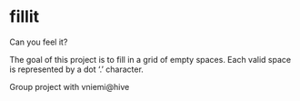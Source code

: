 # fillit

Can you feel it?

The goal of this project is to fill in a grid of empty spaces. Each valid space is represented by a dot ‘.’ character.


Group project with vniemi@hive
